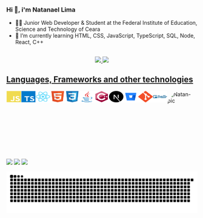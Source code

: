### Hi 👋, i'm Natanael Lima

- 👨‍💻 Junior Web Developer & Student at the Federal Institute of Education, Science and Technology of Ceara
- 🚀 I’m currently learning HTML, CSS, JavaScript, TypeScript, SQL, Node, React, C++

##

<div align="center">
  <a href="https://github.com/natanlimaz">
  <img height="180em" src="https://github-readme-stats.vercel.app/api?username=natanlimaz&show_icons=true&theme=dark&include_all_commits=true&count_private=true"/>
  <img height="180em" src="https://github-readme-stats.vercel.app/api/top-langs/?username=natanlimaz&layout=compact&langs_count=7&theme=dark"/>
</div>
  
  ## Languages, Frameworks and other technologies
  
 <div style="display: flex" ><br>
  <img align="center" alt="Natan-Js" height="30" width="40" src="https://raw.githubusercontent.com/devicons/devicon/master/icons/javascript/javascript-plain.svg">
  <img align="center" alt="Natan-Ts" height="30" width="40" src="https://raw.githubusercontent.com/devicons/devicon/master/icons/typescript/typescript-plain.svg">
  <img align="center" alt="Natan-React" height="30" width="40" src="https://raw.githubusercontent.com/devicons/devicon/master/icons/react/react-original.svg">
  <img align="center" alt="Natan-HTML" height="30" width="40" src="https://raw.githubusercontent.com/devicons/devicon/master/icons/html5/html5-original.svg">
  <img align="center" alt="Natan-CSS" height="30" width="40" src="https://raw.githubusercontent.com/devicons/devicon/master/icons/css3/css3-original.svg">
  <img align="center" alt="Natan-Java" height="30" width="40" src="https://raw.githubusercontent.com/devicons/devicon/master/icons/java/java-original.svg">
  <img align="center" alt="Natan-Cplusplus" height="30" width="40" src="https://raw.githubusercontent.com/devicons/devicon/master/icons/cplusplus/cplusplus-original.svg">
   <img align="center" alt="Natan-nextjs" height="30" width="40" src="https://raw.githubusercontent.com/devicons/devicon/master/icons/nextjs/nextjs-original.svg">
   <img align="center" alt="Natan-bitbucket" height="30" width="40" src="https://raw.githubusercontent.com/devicons/devicon/master/icons/bitbucket/bitbucket-original.svg">
   <img align="center" alt="Natan-git" height="30" width="40" src="https://raw.githubusercontent.com/devicons/devicon/master/icons/git/git-original.svg">
   <img align="center" alt="Natan-trello" height="30" width="40" src="https://raw.githubusercontent.com/devicons/devicon/master/icons/trello/trello-plain-wordmark.svg">
  <img align="right" alt="Natan-pic" height="150" style="border-radius:50px;" src="https://avatars.githubusercontent.com/u/97762690?v=4">
   <br><br><br><br><br><br>
</div>
  
 ##
  
<div>
    <a href="https://instagram.com/_natancl" target="_blank"><img src="https://img.shields.io/badge/-Instagram-%23E4405F?style=for-the-badge&logo=instagram&logoColor=white" target="_blank"></a> 
    <a href = "mailto:natanlimadev@gmail.com"><img src="https://img.shields.io/badge/-Gmail-%23333?style=for-the-badge&logo=gmail&logoColor=white" target="_blank"></a>
    <a href="https://www.linkedin.com/in/natanael-lima-6b1983169" target="_blank"><img src="https://img.shields.io/badge/-LinkedIn-%230077B5?style=for-the-badge&logo=linkedin&logoColor=white" target="_blank"></a>
</div>
  
![Snake animation](https://github.com/natanlimaz/natanlimaz/blob/output/github-contribution-grid-snake.svg)

